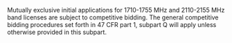 Mutually exclusive initial applications for 1710-1755 MHz and 2110-2155 MHz band licenses are subject to competitive bidding. The general competitive bidding procedures set forth in 47 CFR part 1, subpart Q will apply unless otherwise provided in this subpart.


